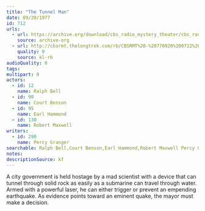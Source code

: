 ```yaml
---
title: "The Tunnel Man"
date: 09/20/1977
id: 712
urls: 
  - url: https://archive.org/download/cbs_radio_mystery_theater/cbs_radio_mystery_theater-0701-0750.zip/cbs_radio_mystery_theater-0701-0750%2Fcbsrmt_0712_the_tunnel_man.mp3
    source: archive-org
  - url: http://cbsrmt.thelongtrek.com/rb/CBSRMT%20-%20770920%200712%20The%20Tunnel%20Man_WLNH-FM_rb.mp3
    quality: 0
    source: kl-rb
audioQuality: 0
tags: 
multipart: 0
actors:  
  - id: 12
    name: Ralph Bell  
  - id: 90
    name: Court Benson  
  - id: 95
    name: Earl Hammond  
  - id: 130
    name: Robert Maxwell
writers:  
  - id: 290
    name: Percy Granger
searchable: Ralph Bell,Court Benson,Earl Hammond,Robert Maxwell Percy Granger
notes: 
descriptionSource: kf
---
```

A city government is held hostage by a mad scientist with a device that can tunnel through solid rock as easily as a submarine can travel through water. Armed with a powerful laser, he can either trigger or prevent an empending earthquake. As evidence points toward an eminent quake, the mayor must make a decision.